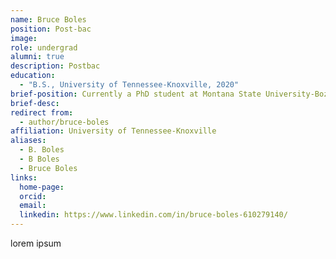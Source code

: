 ```yaml
---
name: Bruce Boles
position: Post-bac
image: 
role: undergrad
alumni: true
description: Postbac
education:
  - "B.S., University of Tennessee-Knoxville, 2020"
brief-position: Currently a PhD student at Montana State University-Bozeman
brief-desc: 
redirect from:
  - author/bruce-boles   
affiliation: University of Tennessee-Knoxville
aliases:
  - B. Boles
  - B Boles
  - Bruce Boles
links:
  home-page: 
  orcid:
  email:
  linkedin: https://www.linkedin.com/in/bruce-boles-610279140/
---
```


lorem ipsum
